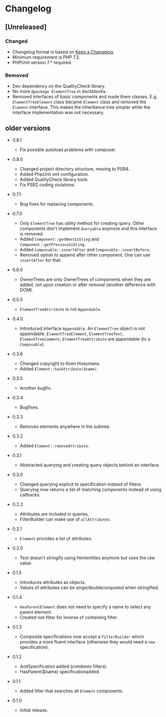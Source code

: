 # Changelog

## [Unreleased]
### Changed
- Changelog format is based on [Keep a Changelog](http://keepachangelog.com/en/1.0.0/).
- Minimum requirement is PHP 7.2.
- PHPUnit version 7.* required.

### Removed
- Dev dependency on the QualityCheck library.
- No more `@package ElementTree` in dockblocks.
- Removed interfaces of basic components and made them classes. E.g. `ElementTreeElement`
  class became `Element` class and removed the `Element` interface. This makes
  the inheritance tree simpler while the interface implementation was not
  necessary.


## older versions

*   0.8.1

    *   Fix possible autoload problems with composer.

*   0.8.0

    *   Changed project directory structure, moving to PSR4.
    *   Added PhpUnit xml configuration.
    *   Added QualityCheck library tools.
    *   Fix PSR2 coding violations.

*	0.7.1

	*	Bug fixes for replacing components.

*	0.7.0

	*	Only `ElementTree` has utility method for creating query. Other
		components don't implement `Queryable` anymore and this interface
		is removed.
	*	Added `Component::getNextSibling` and `Component::getPreviousSibling`.
	*	Added `Composable::insertAfter` and `Composable::insertBefore`.
	*	Removed option to append after other component. One can use `insertAfter`
		for that.

*	0.6.0

	*	OwnerTrees are only OwnerTrees of components when they are added,
		not upon creation or after removal (another difference with DOM).

*	0.5.0

	*	`ElementTreeAttribute` is not `Appendable`.

*	0.4.0

	*	Introduced interface `Appendable`. An `ElementTree` object is not appendable.
		`ElementTreeElement`, `ElementTreeText`, `ElementTreeComment`,
		`ElementTreeAttribute` are appendable (to a `Composable`). 

*	0.3.6

	*	Changed copyright to Koen Hoeymans.
	*	Added `Element::hasAttribute($name)`.

*	0.3.5

	*	Another bugfix.

*	0.3.4

	*	Bugfixes.

*	0.3.3

	*	Removes elements anywhere in the subtree.

*	0.3.2

	*	Added `Element::removeAttribute`.

*	0.3.1

	*	Abstracted querying and creating query objects behind an interface.

*	0.3.0

	*	Changed querying explicit to specification instead of filters.
	*	Querying now returns a list of matching components instead of using
		callbacks.

*	0.2.2

	*	Attributes are included in queries.
	*	FilterBuilder can make use of `allAttributes`.

*	0.2.1

	*	`Element` provides a list of attributes.

*	0.2.0

	*	Text doesn't stringify using htmlentities anymore but uses the raw value.

*	0.1.5

	*	Introduces attributes as objects.
	*	Values of attributes can be singe/double/unquoted when stringified.

*	0.1.4

	*	`HasParentElement` does not need to specify a name to select any parent element.
	*	Created not-filter for inverse of containing filter.

*	0.1.3

	*	Composite specifications now accept a `FilterBuilder` which provides a
		more fluent interface (otherwise they would need a `new` specification).

*	0.1.2

	*	AndSpecification added (combines filters).
	*	HasParent($name) specificationadded.

*	0.1.1

	*	Added filter that searches all `Element` components.

*	0.1.0

	*	Initial release.
